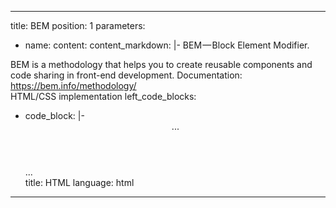 ---
title: BEM
position: 1
parameters:
  - name:
    content:
content_markdown: |-
  BEM — Block Element Modifier.

  BEM is a methodology that helps you to create reusable components and code sharing in front-end development.
  Documentation: https://bem.info/methodology/  
  HTML/CSS implementation
left_code_blocks:
  - code_block: |-
      <body class="page">
          <!-- верхний колонтитул и навигация -->
          <header class="header page__header">...</header>
          <!-- нижний колонтитул -->
          <footer class="footer page__footer">...</footer>
      </body>
    title: HTML
    language: html
 ---